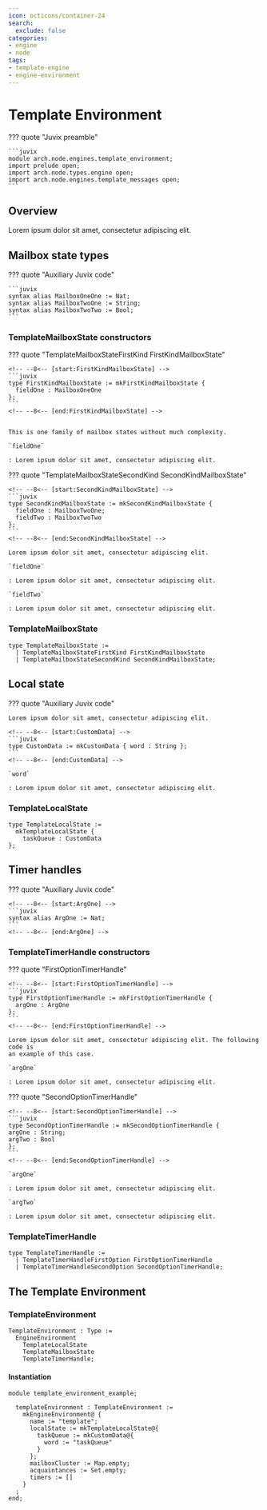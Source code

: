 ```yaml
---
icon: octicons/container-24
search:
  exclude: false
categories:
- engine
- node
tags:
- template-engine
- engine-environment
---
```


# Template Environment

??? quote "Juvix preamble"

    ```juvix
    module arch.node.engines.template_environment;
    import prelude open;
    import arch.node.types.engine open;
    import arch.node.engines.template_messages open;
    ```

## Overview

Lorem ipsum dolor sit amet, consectetur adipiscing elit.

## Mailbox state types

??? quote "Auxiliary Juvix code"

    ```juvix
    syntax alias MailboxOneOne := Nat;
    syntax alias MailboxTwoOne := String;
    syntax alias MailboxTwoTwo := Bool;
    ```

### TemplateMailboxState constructors

??? quote "TemplateMailboxStateFirstKind FirstKindMailboxState"

    <!-- --8<-- [start:FirstKindMailboxState] -->
    ```juvix
    type FirstKindMailboxState := mkFirstKindMailboxState {
      fieldOne : MailboxOneOne
    };
    ```
    <!-- --8<-- [end:FirstKindMailboxState] -->


    This is one family of mailbox states without much complexity.

    `fieldOne`

    : Lorem ipsum dolor sit amet, consectetur adipiscing elit.


??? quote "TemplateMailboxStateSecondKind SecondKindMailboxState"

    <!-- --8<-- [start:SecondKindMailboxState] -->
    ```juvix
    type SecondKindMailboxState := mkSecondKindMailboxState {
      fieldOne : MailboxTwoOne;
      fieldTwo : MailboxTwoTwo
    };
    ```
    <!-- --8<-- [end:SecondKindMailboxState] -->

    Lorem ipsum dolor sit amet, consectetur adipiscing elit.

    `fieldOne`

    : Lorem ipsum dolor sit amet, consectetur adipiscing elit.

    `fieldTwo`

    : Lorem ipsum dolor sit amet, consectetur adipiscing elit.

### TemplateMailboxState

<!-- --8<-- [start:TemplateMailboxState] -->
```juvix
type TemplateMailboxState :=
  | TemplateMailboxStateFirstKind FirstKindMailboxState
  | TemplateMailboxStateSecondKind SecondKindMailboxState;
```
<!-- --8<-- [end:TemplateMailboxState] -->

## Local state

??? quote "Auxiliary Juvix code"

    Lorem ipsum dolor sit amet, consectetur adipiscing elit.

    <!-- --8<-- [start:CustomData] -->
    ```juvix
    type CustomData := mkCustomData { word : String };
    ```
    <!-- --8<-- [end:CustomData] -->

    `word`

    : Lorem ipsum dolor sit amet, consectetur adipiscing elit.

### TemplateLocalState
<!-- --8<-- [start:TemplateLocalState] -->
```juvix
type TemplateLocalState :=
  mkTemplateLocalState {
    taskQueue : CustomData
};
```
<!-- --8<-- [end:TemplateLocalState] -->

## Timer handles

??? quote "Auxiliary Juvix code"

    <!-- --8<-- [start:ArgOne] -->
    ```juvix
    syntax alias ArgOne := Nat;
    ```
    <!-- --8<-- [end:ArgOne] -->

### TemplateTimerHandle constructors

??? quote "FirstOptionTimerHandle"

    <!-- --8<-- [start:FirstOptionTimerHandle] -->
    ```juvix
    type FirstOptionTimerHandle := mkFirstOptionTimerHandle {
      argOne : ArgOne
    };
    ```
    <!-- --8<-- [end:FirstOptionTimerHandle] -->

    Lorem ipsum dolor sit amet, consectetur adipiscing elit. The following code is
    an example of this case.

    `argOne`

    : Lorem ipsum dolor sit amet, consectetur adipiscing elit.

??? quote "SecondOptionTimerHandle"

    <!-- --8<-- [start:SecondOptionTimerHandle] -->
    ```juvix
    type SecondOptionTimerHandle := mkSecondOptionTimerHandle {
    argOne : String;
    argTwo : Bool
    };
    ```
    <!-- --8<-- [end:SecondOptionTimerHandle] -->

    `argOne`

    : Lorem ipsum dolor sit amet, consectetur adipiscing elit.

    `argTwo`

    : Lorem ipsum dolor sit amet, consectetur adipiscing elit.

### TemplateTimerHandle

<!-- --8<-- [start:TemplateTimerHandle] -->
```juvix
type TemplateTimerHandle :=
  | TemplateTimerHandleFirstOption FirstOptionTimerHandle
  | TemplateTimerHandleSecondOption SecondOptionTimerHandle;
```
<!-- --8<-- [end:TemplateTimerHandle] -->

## The Template Environment

### TemplateEnvironment

<!-- --8<-- [start:TemplateEnvironment] -->
```juvix
TemplateEnvironment : Type :=
  EngineEnvironment
    TemplateLocalState
    TemplateMailboxState
    TemplateTimerHandle;
```
<!-- --8<-- [end:TemplateEnvironment] -->

#### Instantiation

<!-- --8<-- [start:templateEnvironment] -->
```juvix extract-module-statements
module template_environment_example;

  templateEnvironment : TemplateEnvironment :=
    mkEngineEnvironment@ {
      name := "template";
      localState := mkTemplateLocalState@{
        taskQueue := mkCustomData@{
          word := "taskQueue"
        }
      };
      mailboxCluster := Map.empty;
      acquaintances := Set.empty;
      timers := []
    }
  ;
end;
```
<!-- --8<-- [end:templateEnvironment] -->
